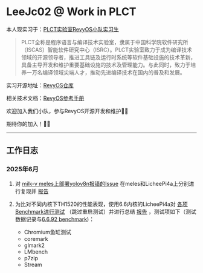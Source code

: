 # LeeJc02 @ Work in PLCT
本人现实习于：[PLCT实验室RevyOS小队实习生](https://github.com/lazyparser/weloveinterns/blob/master/open-internships.md)


>PLCT全称是程序语言与编译技术实验室，隶属于中国科学院软件研究所（ISCAS）智能软件研究中心（ISRC）。PLCT实验室致力于成为编译技术领域的开源领导者，推进工具链及运行时系统等软件基础设施的技术革新，具备主导开发和维护重要基础设施的技术及管理能力。与此同时，致力于培养一万名编译领域尖端人才，推动先进编译技术在国内的普及和发展。

实习开源地址：[RevyOS仓库](https://github.com/revyos)

相关技术文档：[RevyOS参考手册](https://docs.revyos.dev)



欢迎加入我们小队，参与RevyOS开源开发和维护🥰🥰

期待你的加入！🥳🥳

---

## 工作日志

### 2025年6月

1. 对 [milk-v meles上部署yolov8n报错的Issue](https://github.com/revyos/revyos/issues/131) 在meles和LicheePi4a上分别进行复现并 [报告](report/report01.md)

2. 为比对不同内核下TH1520的性能表现，使用6.6内核的LicheePi4a对 [各项Benchmark进行测试](https://docs.revyos.dev/docs/benchmark/Chromium-Fish-Bowl-Test/) （跳过重启测试）并进行总结 [报告](report/report02.md) ，测试项如下（测试数据记录与[6.6.92 benchmark](test_data/6.6.92%20benchmark/))：
    - Chromium鱼缸测试
    - coremark
    - glmark2
    - LMbench
    - p7zip
    - Stream

